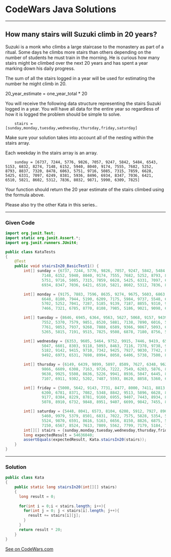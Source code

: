 # CodeWars Java Solutions

---

## How many stairs will Suzuki climb in 20 years?

Suzuki is a monk who climbs a large staircase to the monastery as part of a ritual. Some days he climbs more stairs than others depending on the number of students he must train in the morning. He is curious how many stairs might be climbed over the next 20 years and has spent a year marking down his daily progress.

The sum of all the stairs logged in a year will be used for estimating the number he might climb in 20.

20_year_estimate = one_year_total * 20

You will receive the following data structure representing the stairs Suzuki logged in a year. You will have all data for the entire year so regardless of how it is logged the problem should be simple to solve.



```
    stairs = [sunday,monday,tuesday,wednesday,thursday,friday,saturday]
```
Make sure your solution takes into account all of the nesting within the stairs array.

Each weekday in the stairs array is an array.

```
    sunday = [6737, 7244, 5776, 9826, 7057, 9247, 5842, 5484, 6543, 5153, 6832, 8274, 7148, 6152, 5940, 8040, 9174, 7555, 7682, 5252, 8793, 8837, 7320, 8478, 6063, 5751, 9716, 5085, 7315, 7859, 6628, 5425, 6331, 7097, 6249, 8381, 5936, 8496, 6934, 8347, 7036, 6421, 6510, 5821, 8602, 5312, 7836, 8032, 9871, 5990, 6309, 7825]
```
Your function should return the 20 year estimate of the stairs climbed using the formula above.

Please also try the other Kata in this series..

---

### Given Code

```Java
import org.junit.Test;
import static org.junit.Assert.*;
import org.junit.runners.JUnit4;

public class KataTests
{
    @Test
    public void stairsIn20_BasicTest1() {
        int[] sunday = {6737, 7244, 5776, 9826, 7057, 9247, 5842, 5484, 6543, 5153, 6832, 8274,
                7148, 6152, 5940, 8040, 9174, 7555, 7682, 5252, 8793, 8837, 7320, 8478, 6063,
                5751, 9716, 5085, 7315, 7859, 6628, 5425, 6331, 7097, 6249, 8381, 5936, 8496,
                6934, 8347, 7036, 6421, 6510, 5821, 8602, 5312, 7836, 8032, 9871, 5990, 6309, 7825};

        int[] monday = {9175, 7883, 7596, 8635, 9274, 9675, 5603, 6863, 6442, 9500, 7468, 9719,
                6648, 8180, 7944, 5190, 6209, 7175, 5984, 9737, 5548, 6803, 9254, 5932, 7360, 9221,
                5702, 5252, 7041, 7287, 5185, 9139, 7187, 8855, 9310, 9105, 9769, 9679, 7842,
                7466, 7321, 6785, 8770, 8108, 7985, 5186, 9021, 9098, 6099, 5828, 7217, 9387};

        int[] tuesday = {8646, 6945, 6364, 9563, 5627, 5068, 9157, 9439, 5681, 8674, 6379, 8292,
                7552, 5370, 7579, 9851, 8520, 5881, 7138, 7890, 6016, 5630, 5985, 9758, 8415, 7313,
                7761, 9853, 7937, 9268, 7888, 6589, 9366, 9867, 5093, 6684, 8793, 8116, 8493,
                5265, 5815, 7191, 9515, 7825, 9508, 6878, 7180, 8756, 5717, 7555, 9447, 7703};

        int[] wednesday = {6353, 9605, 5464, 9752, 9915, 7446, 9419, 6520, 7438, 6512, 7102,
                5047, 6601, 8303, 9118, 5093, 8463, 7116, 7378, 9738, 9998, 7125, 6445, 6031, 8710,
                5182, 9142, 9415, 9710, 7342, 9425, 7927, 9030, 7742, 8394, 9652, 5783, 7698,
                9492, 6973, 6531, 7698, 8994, 8058, 6406, 5738, 7500, 8357, 7378, 9598, 5405, 9493};

        int[] thursday = {6149, 6439, 9899, 5897, 8589, 7627, 6348, 9625, 9490, 5502, 5723, 8197,
                9866, 6609, 6308, 7163, 9726, 7222, 7549, 6203, 5876, 8836, 6442, 6752, 8695, 8402,
                9638, 9925, 5508, 8636, 5226, 9941, 8936, 5047, 6445, 8063, 6083, 7383, 7548, 5066,
                7107, 6911, 9302, 5202, 7487, 5593, 8620, 8858, 5360, 6638, 8012, 8701};

        int[] friday = {5000, 5642, 9143, 7731, 8477, 8000, 7411, 8813, 8288, 5637, 6244, 6589, 6362,
                6200, 6781, 8371, 7082, 5348, 8842, 9513, 5896, 6628, 8164, 8473, 5663, 9501,
                9177, 8384, 8229, 8781, 9160, 6955, 9407, 7443, 8934, 8072, 8942, 6859, 5617,
                5078, 8910, 6732, 9848, 8951, 9407, 6699, 9842, 7455, 8720, 5725, 6960, 5127};

        int[] saturday = {5448, 8041, 6573, 8104, 6208, 5912, 7927, 8909, 7000, 5059, 6412, 6354, 8943,
                5460, 9979, 5379, 8501, 6831, 7022, 7575, 5828, 5354, 5115, 9625, 7795, 7003,
                5524, 9870, 6591, 8616, 5163, 6656, 8150, 8826, 6875, 5242, 9585, 9649, 9838,
                7150, 6567, 8524, 7613, 7809, 5562, 7799, 7179, 5184, 7960, 9455, 5633, 9085};
        int[][] stairs = {sunday,monday,tuesday,wednesday,thursday,friday,saturday};
        long expectedResult = 54636040;
        assertEquals(expectedResult, Kata.stairsIn20(stairs));
    }
}
```

---

### Solution

```Java
public class Kata
{
    public static long stairsIn20(int[][] stairs)
    {
      long result = 0;
      
      for(int i = 0;i < stairs.length; i++){
        for(int j = 0; j < stairs[i].length; j++){
          result += stairs[i][j];
        }
      }
      return result * 20;
    }
}
```

[See on CodeWars.com](https://www.codewars.com/kata/56fc55cd1f5a93d68a001d4e/train/java)